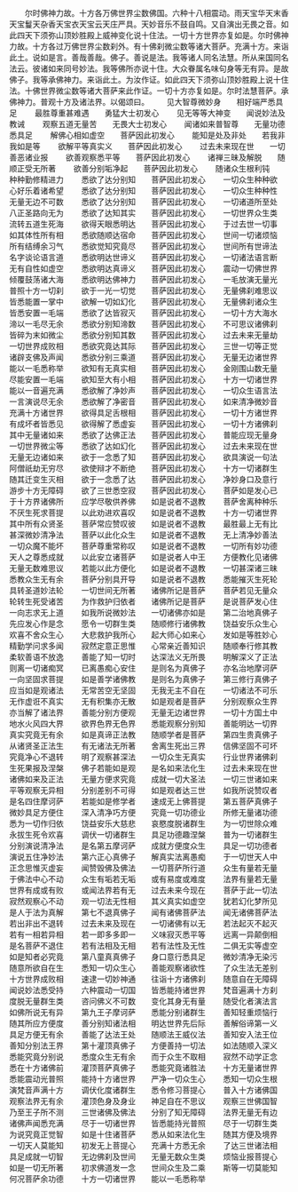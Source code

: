 <!-- { "loadSidebar": true } -->
　　尔时佛神力故。十方各万佛世界尘数佛国。六种十八相震动。雨天宝华天末香天宝鬘天杂香天宝衣天宝云天庄严具。天妙音乐不鼓自鸣。又自演出无畏之音。如此四天下须弥山顶妙胜殿上威神变化说十住法。一切十方世界亦复如是。尔时佛神力故。十方各过万佛世界尘数刹外。有十佛刹微尘数等诸大菩萨。充满十方。来诣此土。说如是言。善哉善哉。佛子。善说是法。我等诸人同名法慧。所从来国同名法云。彼诸如来同号妙法。我等佛所亦说十住。大众眷属名味句身等无有异。是故佛子。我等承佛神力。来诣此土。为汝作证。如此四天下须弥山顶妙胜殿上说十住法。十佛世界微尘数等诸大菩萨来此作证。一切十方亦复如是。尔时法慧菩萨。承佛神力。普观十方及诸法界。以偈颂曰。
　　见大智尊微妙身　　相好端严悉具足
　　最胜尊重甚难遇　　勇猛大士初发心
　　见无等等大神变　　闻说妙法及教诫
　　观察五道无量苦　　无畏大士初发心
　　闻诸如来普智尊　　无量功德悉具足
　　解佛心相如虚空　　菩萨因此初发心
　　能知是处及非处　　若我非我如是等
　　欲解平等真实义　　菩萨因此初发心
　　过去未来现在世　　一切善恶诸业报
　　欲善观察悉平等　　菩萨因此初发心
　　诸禅三昧及解脱　　随顺正受无所著
　　欲善分别垢净起　　菩萨因此初发心
　　随诸众生根利钝　　种种勤修精进力
　　悉欲了达分别知　　菩萨因此初发心
　　一切众生种种欲　　心好乐着诸希望
　　悉欲了达分别知　　菩萨因此初发心
　　一切众生种种性　　无量无边不可数
　　悉欲了达分别知　　菩萨因此初发心
　　一切诸道所至处　　八正圣路向无为
　　悉欲了达知其实　　菩萨因此初发心
　　一切世界众生类　　流转五道生死海
　　欲得天眼悉明达　　菩萨因此初发心
　　于过去世一切事　　如其体性所有相
　　悉欲随顺达宿命　　菩萨因此初发心
　　世间一切诸烦恼　　所有结缚余习气
　　悉欲觉知究竟尽　　菩萨因此初发心
　　世间所有世谛法　　名字谈论语言道
　　悉欲明达世谛义　　菩萨因此初发心
　　一切诸法语言断　　无有自性如虚空
　　悉欲明达真谛义　　菩萨因此初发心
　　震动一切佛世界　　倾覆鼓荡诸大海
　　悉欲明达佛神力　　菩萨因此初发心
　　一毛放演无量光　　普照十方一切刹
　　欲于一光一切觉　　菩萨因此初发心
　　无量佛刹难思议　　皆悉能置一掌中
　　欲解一切如幻化　　菩萨因此初发心
　　无量佛刹诸众生　　皆悉安置一毛端
　　悉欲了达皆寂灭　　菩萨因此初发心
　　一切十方大海水　　渧以一毛尽无余
　　悉欲分别知渧数　　菩萨因此初发心
　　不可思议诸佛刹　　皆碎为末如微尘
　　悉欲分别知其数　　菩萨因此初发心
　　过去未来无量劫　　一切世界成败相
　　悉欲究竟达其际　　菩萨因此初发心
　　三世一切等正觉　　诸辟支佛及声闻
　　悉欲分别三乘道　　菩萨因此初发心
　　无量无边诸世界　　能以一毛悉称举
　　欲知有无真实相　　菩萨因此初发心
　　金刚围山数无量　　尽能安置一毛端
　　欲知至大有小相　　菩萨因此初发心
　　十方一切诸世界　　能以一音遍充满
　　悉欲解了净妙声　　菩萨因此初发心
　　一切众生语言法　　一言演说尽无余
　　悉欲解了净密音　　菩萨因此初发心
　　如来清净微妙音　　充满十方诸世界
　　欲得具足舌根相　　菩萨因此初发心
　　一切十方诸世界　　有成坏者皆悉见
　　欲得解了悉虚妄　　菩萨因此初发心
　　一切十方诸佛刹　　其中无量诸如来
　　悉欲了达佛正法　　菩萨因此初发心
　　普能应现无量身　　一切世界微尘等
　　悉欲了达如幻化　　菩萨因此初发心
　　过去未来现在世　　无量无边诸如来
　　欲于一念悉了知　　菩萨因此初发心
　　欲具演说一句法　　阿僧祇劫无穷尽
　　欲使辩才不断绝　　菩萨因此初发心
　　十方一切诸群生　　随其迁变生灭相
　　欲于一念悉了达　　菩萨因此初发心
　　净妙身口及意行　　游步十方无障碍
　　欲了三世悉空寂　　菩萨因此初发心
　　菩萨如是发心已　　于十方界诸佛所
　　应学尽敬供养佛　　如是说者不退教
　　菩萨舍离种种乐　　不厌生死求菩提
　　以此劝进欢喜叹　　如是说者不退教
　　十方一切诸世界　　其中所有众贤圣
　　菩萨常应赞叹彼　　如是说者不退教
　　最胜最上无有比　　甚深微妙清净法
　　菩萨以此化众生　　如是说者不退教
　　无上清净妙善法　　一切众魔不能坏
　　菩萨尊重常称叹　　如是说者不退教
　　一切所有妙功德　　天人之尊悉成就
　　以此安立诸菩萨　　如是说者人中王
　　方便教化见诸佛　　无量无数难思议
　　若能以此方便化　　如是说者不退教
　　一切甚深诸三昧　　悉教众生无有余
　　菩萨分别具开导　　如是说者不退教
　　悉能摧灭生死轮　　具转圣道妙法轮
　　一切世间无所著　　诸佛所记是菩萨
　　菩萨若见无量众　　轮转生死受诸苦
　　为作救护归依者　　诸佛所记是菩萨
　　是说菩萨发心住　　一向志求无上道
　　如我所说微妙法　　一切诸佛亦如是
　　第二治地真佛子　　先应发心作是念
　　愿令一切群生类　　随顺修行诸佛教
　　饶益安乐众生心　　欢喜不舍众生心
　　大悲救护我所心　　起大师心如来心
　　发如是等胜妙心　　精勤学问求多闻
　　寂然定意正思惟　　心常亲近善知识
　　随顺奉行修其教　　柔软善语不放逸
　　善能了知一切时　　达深法义无所畏
　　明解深义了正法　　则离一切诸痴冥
　　已离愚痴心安住　　是则名为真佛子
　　亦名治地摩诃萨　　一向坚固求菩提
　　如是善学诸佛教　　是则名为真佛子
　　第三修行真佛子　　应当如是观诸法
　　无常苦空无坚固　　无我无主不自在
　　一切诸法不可乐　　无作虚诳不真实
　　无有积集亦无散　　如是观者是菩萨
　　分别观察众生界　　亦当解了诸法界
　　善能分别方便观　　无量无边诸世界
　　一切十方国土中　　地水火风四大界
　　欲界色界无色界　　悉能观察分别知
　　善能明达一切界　　真实究竟无有余
　　如是真谛正法教　　随顺学者是菩萨
　　第四生贵真佛子　　从诸贤圣正法生
　　有无诸法无所著　　舍离生死出三界
　　信佛坚固不可坏　　究竟净心不退转
　　明了观察甚深法　　一切众生无真实
　　行业世界诸佛刹　　生死果报及涅槃
　　佛子若能如是观　　是名如来法化生
　　过去未来现在世　　诸佛如来及正法
　　无量方便求究竟　　成就一切大圣法
　　一切三世诸如来　　平等观察无异相
　　分别差别不可得　　如是观者达三世
　　如我所说赞叹者　　是名四住摩诃萨
　　若能如是修学者　　速成无上佛菩提
　　第五菩萨真佛子　　微妙具足方便住
　　深入清净巧方便　　究竟一切功德业
　　所修无量诸功德　　悉为一切作归依
　　饶益安乐大慈悲　　哀愍度脱诸群生
　　为一切世除众难　　永拔生死令欢喜
　　调伏一切诸群生　　具足功德趣涅槃
　　普为一切诸群生　　分别演说清净法
　　是名第五摩诃萨　　成就方便度众生
　　具足一切功德者　　演说五住净妙法
　　第六正心真佛子　　解真实法离愚痴
　　于一切世天人中　　正念思惟灭虚妄
　　闻赞毁佛及佛法　　一切菩萨所行道
　　众生有量若无量　　于佛法中心不动
　　众生有垢若无垢　　或有易度或难度
　　法界有量若无量　　世界有成或有败
　　或闻法界若有无　　过去未来今现在
　　菩萨于此一切法　　寂然观察心不动
　　观一切法无性相　　其义真实如虚空
　　犹若幻化梦所见　　是人于法为真解
　　第七不退真佛子　　闻有诸佛菩萨法
　　闻无诸佛菩萨法　　若出非出不退转
　　过去未来及现在　　一切诸佛有以无
　　若法起灭不起灭　　若有一相若异相
　　若一即多多即一　　义味寂灭悉平等
　　远离一异颠倒相　　是名菩萨不退住
　　若有法相及无相　　若有法性及无性
　　二俱无实等虚空　　如是知者必究竟
　　第八童真真佛子　　身口意行悉具足
　　微妙清净无染污　　随意所欲自在生
　　悉知一切众生心　　善能观察诸欲性
　　了众生法无差别　　十方世界成败相
　　速逮一切妙神通　　往诣十方诸佛刹
　　随意自在无障碍　　闻说妙法悉受持
　　六种震动一切国　　皆悉能持诸世界
　　梵音遍满十方刹　　度脱无量群生类
　　咨问佛义不可数　　变化其身无有量
　　随受化者演法言　　如佛所说无有异
　　第九王子摩诃萨　　悉能分别诸群生
　　善知轻重烦恼行　　随其所应方便度
　　善分别知诸法相　　明达世界先后际
　　善解俗谛第一义　　具足方便无有余
　　善能了达法王处　　随顺法王威仪法
　　善知安入法王位　　善知分别法王界
　　第十灌顶真佛子　　方便善持一切法
　　如法随顺入深义　　悉能究竟分别说
　　悉度众生无有余　　而于众生不取相
　　寂然不动学正念　　悉在十方诸佛前
　　灌顶菩萨真佛子　　悉能究竟诸胜法
　　十方无量诸世界　　悉能震动光普照
　　能持十方诸世界　　严净一切众生心
　　悉知一切众生根　　演梵音声满十方
　　调伏化度诸群生　　悉令修习菩提心
　　普入十方诸佛国　　观察法界无有余
　　灌顶色身及身业　　神足自在不思议
　　观察三世佛国智　　乃至王子所不测
　　三世诸佛及佛法　　分别了知无障碍
　　法界无量无有边　　诸佛声闻悉充满
　　尽于一切诸世界　　皆悉能持光普照
　　尽于一切群生类　　为说究竟正觉智
　　如是十住诸菩萨　　悉从如来法化生
　　随其方便及境界　　一切天人莫能知
　　初发无上菩提心　　充满十方悉无余
　　了达三世诸法相　　具足成就一切智
　　无边佛刹及世间　　无量无数众生类
　　烦恼业报菩提心　　如是一切无所著
　　初求佛道发一念　　世间众生及二乘
　　斯等一切莫能知　　何况菩萨余功德
　　十方一切诸世界　　能以一毛悉称举
